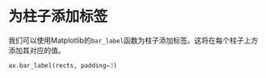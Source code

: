 # 为柱子添加标签

我们可以使用Matplotlib的`bar_label`函数为柱子添加标签。这将在每个柱子上方添加其对应的值。

```python
ax.bar_label(rects, padding=3)
```
